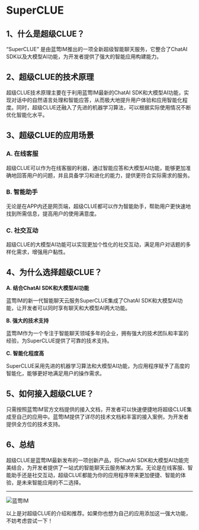 # SuperCLUE

## 1、什么是超级CLUE？

“SuperCLUE” 是由蓝莺IM推出的一项全新超级智能聊天服务，它整合了ChatAI SDK以及大模型AI功能，为开发者提供了强大的智能应用构建能力。

## 2、超级CLUE的技术原理

超级CLUE技术原理主要在于利用蓝莺IM最新的ChatAI SDK和大模型AI功能，实现对话中的自然语言处理和智能应答，从而极大地提升用户体验和应用智能化程度。同时，超级CLUE还融入了先进的机器学习算法，可以根据实际使用情况不断优化智能化水平。

## 3、超级CLUE的应用场景

### A. 在线客服

超级CLUE可以作为在线客服的利器，通过智能应答和大模型AI功能，能够更加准确地回答用户的问题，并且具备学习和进化的能力，提供更符合实际需求的服务。

### B. 智能助手

无论是在APP内还是网页端，超级CLUE都可以作为智能助手，帮助用户更快速地找到所需信息，提高用户的使用满意度。

### C. 社交互动

超级CLUE的大模型AI功能可以实现更加个性化的社交互动，满足用户对话题的多样化需求，增强用户黏性。

## 4、为什么选择超级CLUE？

**A. 结合ChatAI SDK和大模型AI功能**

蓝莺IM的新一代智能聊天云服务SuperCLUE集成了ChatAI SDK和大模型AI功能，让开发者可以同时享有聊天和大模型AI两大功能。

**B. 强大的技术支持**

蓝莺IM作为一个专注于智能聊天领域多年的企业，拥有强大的技术团队和丰富的经验，为SuperCLUE提供了可靠的技术支持。

**C. 智能化程度高**

SuperCLUE采用先进的机器学习算法和大模型AI功能，为应用程序赋予了高度的智能化，能够更好地满足用户的操作需求。

## 5、如何接入超级CLUE？

只需按照蓝莺IM官方文档提供的接入文档，开发者可以快速便捷地将超级CLUE集成至自己的应用中。蓝莺IM提供了详尽的技术文档和丰富的接入案例，为开发者提供全方位的技术支持。

## 6、总结

超级CLUE是蓝莺IM最新发布的一项创新产品，将ChatAI SDK和大模型AI功能完美结合，为开发者提供了一站式的智能聊天云服务解决方案。无论是在线客服、智能助手还是社交互动，超级CLUE都能为你的应用程序带来更加便捷、智能的体验，是未来智能应用的不二选择。

---
![蓝莺IM](https://www.lanyingim.com)

以上是对超级CLUE的介绍和推荐。如果你也想为自己的应用添加这一强大功能，不妨考虑尝试一下！